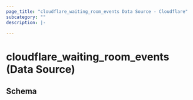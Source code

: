 ```yaml
---
page_title: "cloudflare_waiting_room_events Data Source - Cloudflare"
subcategory: ""
description: |-
  
---
```


# cloudflare_waiting_room_events (Data Source)




<!-- schema generated by tfplugindocs -->
## Schema


